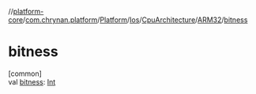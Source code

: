 //[platform-core](../../../../../../index.md)/[com.chrynan.platform](../../../../index.md)/[Platform](../../../index.md)/[Ios](../../index.md)/[CpuArchitecture](../index.md)/[ARM32](index.md)/[bitness](bitness.md)

# bitness

[common]\
val [bitness](bitness.md): [Int](https://kotlinlang.org/api/latest/jvm/stdlib/kotlin/-int/index.html)
